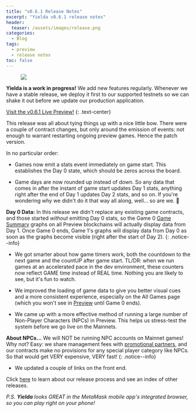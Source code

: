 ```yaml
---
title: "v0.6.1 Release Notes"
excerpt: "Yielda v0.6.1 release notes"
header:
  teaser: /assets/images/release.png
categories:
  - Blog
tags:
  - preview
  - release notes
toc: false
---
```


<figure class="align-left" style="margin-top: 10px; margin-bottom: 10px; width: 150px;">
    <img src="{{ site.url }}{{ site.baseurl }}/assets/images/release.png">
</figure>

**Yielda is a work in progress!** We add new features regularly. Whenever we have a stable release, we deploy it first to our supported testnets so we can shake it out before we update our production application.

<a class="btn btn--primary btn--large" href="https://app-git-preview-0-6-1-ponzifarm.vercel.app/" target="blank">Visit the v0.6.1 Live Preview!</a>
{:  .text-center}

This release was all about tying things up with a nice little bow. There were a couple of contract changes, but only around the emission of events: not enough to warrant restarting ongoing preview games. Hence the patch version.

In no particular order:

* Games now emit a stats event immediately on game start. This establishes the Day 0 state, which should be zeros across the board.

* Game days are now rounded up instead of down. So any data that comes in after the instant of game start updates Day 1 stats, anything right after the end of Day 1 updates Day 2 stats, and so on. If you're wondering why we didn't do it that way all along, well... so are we. 🤣 

**Day 0 Data:** In this release we didn't replace any existing game contracts, and those started _without_ emitting Day 0 stats, so the Game 0 [Game Summary](https://blog.yielda.io/blog/game-summary/) graphs on all Preview blockchains will actually display data from Day 1. Once Game 0 ends, Game 1's graphs will display data from Day 0 as soon as the graphs become visible (right after the start of Day 2).
{: .notice--info}

* We got smarter about how game timers work, both the countdown to the next game and the countUP after game start. TL/DR: when we run games at an accelerated pace in the dev environment, these counters now reflect GAME time instead of REAL time. Nothing you are likely to see, but it's fun to watch.

* We improved the loading of game data to give you better visual cues and a more consistent experience, especially on the All Games page (which you won't see in [Preview](https://app-git-preview-0-6-1-ponzifarm.vercel.app/) until Game 0 ends).

* We came up with a more effective method of running a large number of Non-Player Characters (NPCs) in Preview. This helps us stress-test the system before we go live on the Mainnets. 

**About NPCs...** We will NOT be running NPC accounts on Mainnet games! Why not? Easy: we share management fees with [promotional partners](blog/making-money/#operating-the-game), and our contracts make no provisions for any special player category like NPCs. So that would get VERY expensive, VERY fast!
{: .notice--info}

* We updated a couple of links on the front end.

Click [here](/blog/releases) to learn about our release process and see an index of other releases.

_P.S. **Yielda** looks GREAT in the MetaMask mobile app's integrated browser, so you can play right on your phone!_